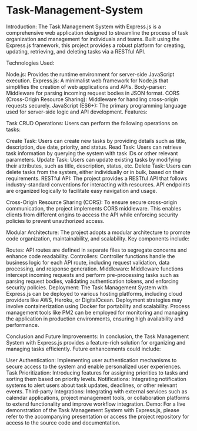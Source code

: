 # Task-Management-System
Introduction:
The Task Management System with Express.js is a comprehensive web application designed to streamline the process of task organization and management for individuals and teams. Built using the Express.js framework, this project provides a robust platform for creating, updating, retrieving, and deleting tasks via a RESTful API.

Technologies Used:

Node.js: Provides the runtime environment for server-side JavaScript execution.
Express.js: A minimalist web framework for Node.js that simplifies the creation of web applications and APIs.
Body-parser: Middleware for parsing incoming request bodies in JSON format.
CORS (Cross-Origin Resource Sharing): Middleware for handling cross-origin requests securely.
JavaScript (ES6+): The primary programming language used for server-side logic and API development.
Features:

Task CRUD Operations: Users can perform the following operations on tasks:

Create Task: Users can create new tasks by providing details such as title, description, due date, priority, and status.
Read Task: Users can retrieve task information by querying the system with task IDs or other relevant parameters.
Update Task: Users can update existing tasks by modifying their attributes, such as title, description, status, etc.
Delete Task: Users can delete tasks from the system, either individually or in bulk, based on their requirements.
RESTful API: The project provides a RESTful API that follows industry-standard conventions for interacting with resources. API endpoints are organized logically to facilitate easy navigation and usage.

Cross-Origin Resource Sharing (CORS): To ensure secure cross-origin communication, the project implements CORS middleware. This enables clients from different origins to access the API while enforcing security policies to prevent unauthorized access.

Modular Architecture: The project adopts a modular architecture to promote code organization, maintainability, and scalability. Key components include:

Routes: API routes are defined in separate files to segregate concerns and enhance code readability.
Controllers: Controller functions handle the business logic for each API route, including request validation, data processing, and response generation.
Middleware: Middleware functions intercept incoming requests and perform pre-processing tasks such as parsing request bodies, validating authentication tokens, and enforcing security policies.
Deployment:
The Task Management System with Express.js can be deployed to various hosting platforms, including cloud providers like AWS, Heroku, or DigitalOcean. Deployment strategies may involve containerization using Docker for portability and scalability. Process management tools like PM2 can be employed for monitoring and managing the application in production environments, ensuring high availability and performance.

Conclusion and Future Improvements:
In conclusion, the Task Management System with Express.js provides a feature-rich solution for organizing and managing tasks efficiently. Future enhancements could include:

User Authentication: Implementing user authentication mechanisms to secure access to the system and enable personalized user experiences.
Task Prioritization: Introducing features for assigning priorities to tasks and sorting them based on priority levels.
Notifications: Integrating notification systems to alert users about task updates, deadlines, or other relevant events.
Third-party Integrations: Integrating with external services such as calendar applications, project management tools, or collaboration platforms to extend functionality and improve workflow integration.
Demo:
For a live demonstration of the Task Management System with Express.js, please refer to the accompanying presentation or access the project repository for access to the source code and documentation.

